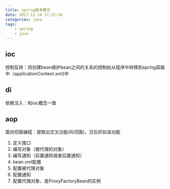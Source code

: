 ```yaml
---
title: spirng基本概念
date: 2017-12-16 17:32:54
categories: java
tags: 
    - spring
    - java
---
```

## ioc
控制反转：将创建bean维护bean之间的关系的控制权从程序中转移到spring容器中（applicationContext.xml)中

## di
依赖注入：和ioc概念一致

## aop
面向切面编程：提取出交叉功能(叫切面)，日后织如该功能
1. 定义接口
2. 编写对象（被代理的对象）
3. 编写通知（前置通知或者后置通知）
4. bean.xml配置
5. 配置被代理对象
6. 配置通知
7. 配置代理对象，是ProxyFactoryBean的实例
